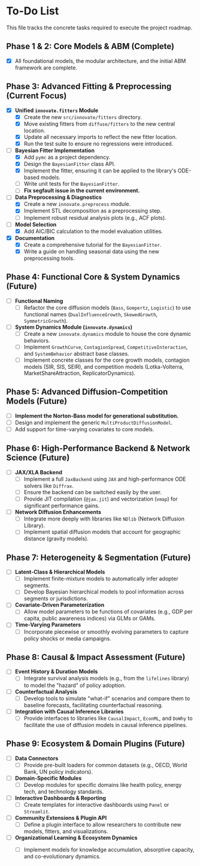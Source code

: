# To-Do List

This file tracks the concrete tasks required to execute the project roadmap.

## Phase 1 & 2: Core Models & ABM (Complete)
- [x] All foundational models, the modular architecture, and the initial ABM framework are complete.

## Phase 3: Advanced Fitting & Preprocessing (Current Focus)
-   [x] **Unified `innovate.fitters` Module**
    -   [x] Create the new `src/innovate/fitters` directory.
    -   [x] Move existing fitters from `diffuse/fitters` to the new central location.
    -   [x] Update all necessary imports to reflect the new fitter location.
    -   [x] Run the test suite to ensure no regressions were introduced.
-   [ ] **Bayesian Fitter Implementation**
    -   [x] Add `pymc` as a project dependency.
    -   [x] Design the `BayesianFitter` class API.
    -   [x] Implement the fitter, ensuring it can be applied to the library's ODE-based models.
    -   [ ] Write unit tests for the `BayesianFitter`.
    -   [ ] **Fix segfault issue in the current environment.**
-   [ ] **Data Preprocessing & Diagnostics**
    -   [x] Create a new `innovate.preprocess` module.
    -   [x] Implement STL decomposition as a preprocessing step.
    -   [ ] Implement robust residual analysis plots (e.g., ACF plots).
-   [ ] **Model Selection**
    -   [x] Add AIC/BIC calculation to the model evaluation utilities.
-   [x] **Documentation**
    -   [x] Create a comprehensive tutorial for the `BayesianFitter`.
    -   [x] Write a guide on handling seasonal data using the new preprocessing tools.

## Phase 4: Functional Core & System Dynamics (Future)
-   [ ] **Functional Naming**
    -   [ ] Refactor the core diffusion models (`Bass`, `Gompertz`, `Logistic`) to use functional names (`DualInfluenceGrowth`, `SkewedGrowth`, `SymmetricGrowth`).
-   [ ] **System Dynamics Module (`innovate.dynamics`)**
    -   [ ] Create a new `innovate.dynamics` module to house the core dynamic behaviors.
    -   [ ] Implement `GrowthCurve`, `ContagionSpread`, `CompetitiveInteraction`, and `SystemBehavior` abstract base classes.
    -   [ ] Implement concrete classes for the core growth models, contagion models (SIR, SIS, SEIR), and competition models (Lotka-Volterra, MarketShareAttraction, ReplicatorDynamics).

## Phase 5: Advanced Diffusion-Competition Models (Future)
-   [ ] **Implement the Norton-Bass model for generational substitution.**
-   [ ] Design and implement the generic `MultiProductDiffusionModel`.
-   [ ] Add support for time-varying covariates to core models.

## Phase 6: High-Performance Backend & Network Science (Future)
-   [ ] **JAX/XLA Backend**
    -   [ ] Implement a full `JaxBackend` using `JAX` and high-performance ODE solvers like `Diffrax`.
    -   [ ] Ensure the backend can be switched easily by the user.
    -   [ ] Provide JIT compilation (`@jax.jit`) and vectorization (`vmap`) for significant performance gains.
-   [ ] **Network Diffusion Enhancements**
    -   [ ] Integrate more deeply with libraries like `NDlib` (Network Diffusion Library).
    -   [ ] Implement spatial diffusion models that account for geographic distance (gravity models).

## Phase 7: Heterogeneity & Segmentation (Future)
-   [ ] **Latent-Class & Hierarchical Models**
    -   [ ] Implement finite-mixture models to automatically infer adopter segments.
    -   [ ] Develop Bayesian hierarchical models to pool information across segments or jurisdictions.
-   [ ] **Covariate-Driven Parameterization**
    -   [ ] Allow model parameters to be functions of covariates (e.g., GDP per capita, public awareness indices) via GLMs or GAMs.
-   [ ] **Time-Varying Parameters**
    -   [ ] Incorporate piecewise or smoothly evolving parameters to capture policy shocks or media campaigns.

## Phase 8: Causal & Impact Assessment (Future)
-   [ ] **Event History & Duration Models**
    -   [ ] Integrate survival analysis models (e.g., from the `lifelines` library) to model the "hazard" of policy adoption.
-   [ ] **Counterfactual Analysis**
    -   [ ] Develop tools to simulate "what-if" scenarios and compare them to baseline forecasts, facilitating counterfactual reasoning.
-   [ ] **Integration with Causal Inference Libraries**
    -   [ ] Provide interfaces to libraries like `CausalImpact`, `EconML`, and `DoWhy` to facilitate the use of diffusion models in causal inference pipelines.

## Phase 9: Ecosystem & Domain Plugins (Future)
-   [ ] **Data Connectors**
    -   [ ] Provide pre-built loaders for common datasets (e.g., OECD, World Bank, UN policy indicators).
-   [ ] **Domain-Specific Modules**
    -   [ ] Develop modules for specific domains like health policy, energy tech, and technology standards.
-   [ ] **Interactive Dashboards & Reporting**
    -   [ ] Create templates for interactive dashboards using `Panel` or `Streamlit`.
-   [ ] **Community Extensions & Plugin API**
    -   [ ] Define a plugin interface to allow researchers to contribute new models, fitters, and visualizations.
-   [ ] **Organizational Learning & Ecosystem Dynamics**
    -   [ ] Implement models for knowledge accumulation, absorptive capacity, and co-evolutionary dynamics.

